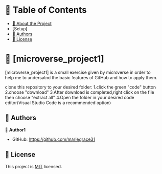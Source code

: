 <a name="readme-top"></a>

<!-- TABLE OF CONTENTS -->

# 📗 Table of Contents
- [📖 About the Project](#about-project)
- [Setup]
- [👥 Authors](#authors)
- [📝 License](#license)

<!-- PROJECT DESCRIPTION -->

# 📖 [microverse_project1] 
[microverse_project1] is a small exercise given by microverse in order to help me to undersatnd the basic features of GitHub and how to apply them.

<!-- SETUP -->
clone this repository to your desired folder:
1.click the green "code" button
2.choose "download"
3.After download is completed,right click on the file then choose "extract all"
4.Open the folder in your desired code editor(Visual Studio Code is a recommended option)

<!-- AUTHORS -->

## 👥 Authors <a name="authors"></a>
👤 **Author1**
- GitHub: https://github.com/mariegrace31

<!-- LICENSE -->

## 📝 License <a name="license"></a>
This project is [MIT](./LICENSE) licensed.